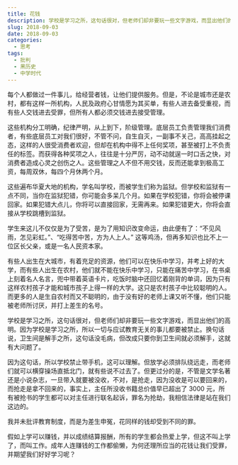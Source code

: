 ```yaml
---
title: 花钱
description: 学校是学习之所，这句话很对，但老师们却非要玩一些文字游戏，而显出他们的高明。
slug: 2018-09-03
date: 2018-09-03
categories:
  - 思考
tags:
  - 批判
  - 黑历史
  - 中学时代
---
```


每个人都做过一件事儿，给经营者钱，让他们提供服务。但是，不论是城市还是农村，都有这样一所机构，人民及政府心甘情愿为其买单，有些人进去备受重视，而有些人交钱进去受罪，但所有人都必须交钱进去接受管理。

这些机构分工明确，纪律严明，从上到下，阶级管理。底层员工负责管理我们消费者，有些底层员工对我们很好，不管不问，自生自灭，一副事不关己，高高挂起之态，这样的人很受消费者欢迎，但却在机构中得不上任何奖项，甚至被打上不负责任的标签。而获得各种奖项之人，往往是十分严厉，动不动就逞一时口舌之快，对消费者造成心灵之创伤之人。这些管理之人不但不用交钱，反而还能拿到极高工资，每周双休，每四个月休两个月。

这些遍布华夏大地的机构，学名叫学校，而被学生们称为监狱。但学校和监狱有一点不同，当你在监狱犯错，你可能会多呆几个月。如果在学校犯错，你将会被停课回家。如果犯错大点儿，你将可以直接回家，无需再来。如果犯错更大，你将会直接从学校跳槽到监狱。

学生来这儿不仅仅是为了受苦，是为了用知识改变命运，由此便有了：“不见风雨，怎见彩虹。”、“吃得苦中苦，方为人上人。” 这等鸡汤，但再多知识也比不上一位区长父亲，或是一名人民资本家。

有些人出生在大城市，有着充足的资源，他们可以在快乐中学习，并考上好的大学，而有些人出生在农村，他们就不能在快乐中学习，只能在痛苦中学习，在书桌上刻着名人名言，兜中带着英语卡片，吃饭时脑中还回忆着刚背的单词，因为只有这样农村孩子才能和城市孩子上得一样的大学。这只是农村孩子中比较聪明的人。而更多的人是生自农村而又不聪明的，由于没有好的老师上课又听不懂，他们只能被老师所讨厌，并打上差生的名号。

学校是学习之所，这句话很对，但老师们却非要玩一些文字游戏，而显出他们的高明。因为学校是学习之所，所以一切与应试教育无关的事儿都要被禁止。换句话说，卫生间是解手之所，这句话没毛病，但改成只要你到卫生间就必须解手，这就有大问题了。

因为这句话，所以学校禁止带手机，这可以理解。但放学必须排队绕远走，而老师们就可以横穿操场直抵北门，就有些说不过去了。但更过分的是，不管是文学名著还是小说杂志，一旦带入就要被没收，不对，是抢走，因为没收是可以要回来的，而抢走是拿不回来的，事实上，主任所没收书籍总价值早已超出了 3000 元，所有被抢书的学生都可以对主任进行联名起诉，罪名为抢劫，我相信法律是站在我们这边的。

我并未批评教育制度，而是为差生申冤，花同样的钱却受到不同的罪。

假如上学可以赚钱，并以成绩结算报酬，所有的学生都会热爱上学，但这不叫上学了，而叫工作。成年人连赚钱的工作都偷懒，为何还理所应当的花钱让我们受罪，并期望我们好好学习呢？
